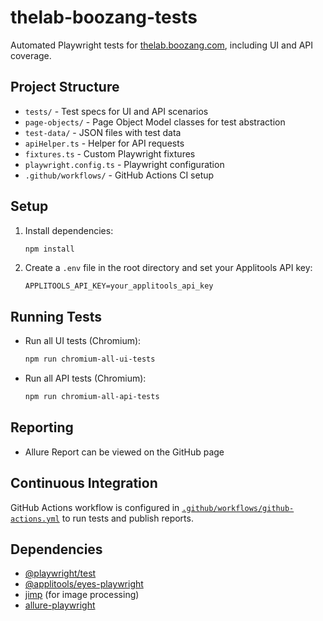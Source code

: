 # thelab-boozang-tests

Automated Playwright tests for [thelab.boozang.com](https://thelab.boozang.com/), including UI and API coverage.

## Project Structure

- `tests/` - Test specs for UI and API scenarios
- `page-objects/` - Page Object Model classes for test abstraction
- `test-data/` - JSON files with test data
- `apiHelper.ts` - Helper for API requests
- `fixtures.ts` - Custom Playwright fixtures
- `playwright.config.ts` - Playwright configuration
- `.github/workflows/` - GitHub Actions CI setup

## Setup

1. Install dependencies:

   ```sh
   npm install
   ```

2. Create a `.env` file in the root directory and set your Applitools API key:

   ```
   APPLITOOLS_API_KEY=your_applitools_api_key
   ```

## Running Tests

- Run all UI tests (Chromium):

  ```sh
  npm run chromium-all-ui-tests
  ```

- Run all API tests (Chromium):

  ```sh
  npm run chromium-all-api-tests
  ```

## Reporting

- Allure Report can be viewed on the GitHub page

## Continuous Integration

GitHub Actions workflow is configured in [`.github/workflows/github-actions.yml`](.github/workflows/github-actions.yml) to run tests and publish reports.

## Dependencies

- [@playwright/test](https://playwright.dev/)
- [@applitools/eyes-playwright](https://applitools.com/)
- [jimp](https://github.com/jimp-dev/jimp) (for image processing)
- [allure-playwright](https://github.com/allure-framework/allure-playwright)
